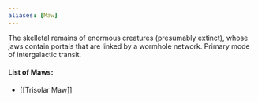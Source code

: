 ```yaml
---
aliases: [Maw]
---
```


The skelletal remains of enormous creatures (presumably extinct), whose jaws contain portals that are linked by a wormhole network. Primary mode of intergalactic transit.

#### List of Maws:
- [[Trisolar Maw]]